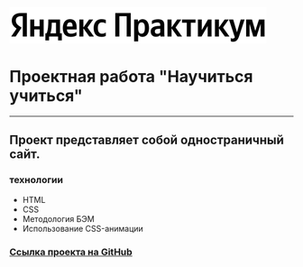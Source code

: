 ![](/images/logo/logo_place_header.svg)

# Проектная работа "Научиться учиться"

---

## Проект представляет собой одностраничный сайт.

### технологии

- HTML
- CSS
- Методология БЭМ
- Использование CSS-анимации

### [Ссылка проекта на GitHub](https://alexey-melikov.github.io/how-to-learn/)
